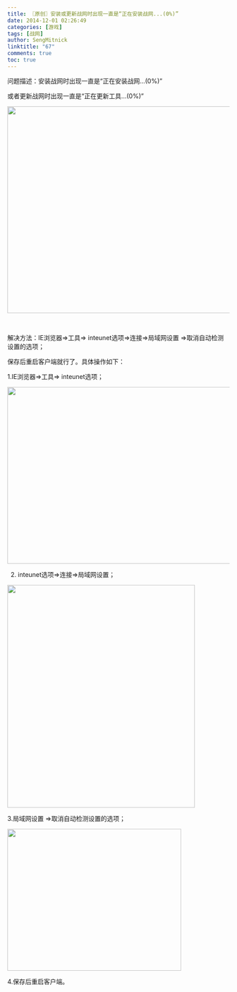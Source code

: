 ```yaml
---
title: 〖原创〗安装或更新战网时出现一直是“正在安装战网...(0%)”
date: 2014-12-01 02:26:49
categories: [游戏]
tags: [战网]
author: SengMitnick
linktitle: "67"
comments: true
toc: true
---
```

问题描述：安装战网时出现一直是“正在安装战网...(0%)”

或者更新战网时出现一直是“正在更新工具...(0%)”<!--more-->

<img class="alignnone" src="http://oss.sengmitnick.com/smk17/posts/295/01.png" alt="" width="738" height="468" />

&nbsp;

解决方法：IE浏览器=&gt;工具=&gt; inteunet选项=&gt;连接=&gt;局域网设置 =&gt;取消自动检测设置的选项；

保存后重启客户端就行了。具体操作如下：

1.IE浏览器=&gt;工具=&gt; inteunet选项；

<img class="alignnone" src="http://oss.sengmitnick.com/smk17/posts/295/02.png@1e_700w_400h_1c_0i_1o_90Q_1x.jpg" alt="" width="700" height="400" />

2. inteunet选项=&gt;连接=&gt;局域网设置；

<img class="alignnone" src="http://oss.sengmitnick.com/smk17/posts/295/03.png" alt="" width="425" height="504" />

3.局域网设置 =&gt;取消自动检测设置的选项；

<img class="alignnone" src="http://oss.sengmitnick.com/smk17/posts/295/04.png" alt="" width="394" height="321" />

4.保存后重启客户端。